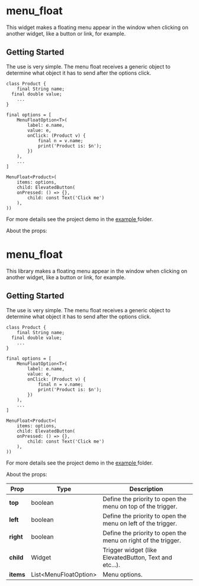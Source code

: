 # menu_float

This widget makes a floating menu appear in the window when clicking on another widget, like a button or link, for example.

## Getting Started
The use is very simple. The menu float receives a generic object to determine what object it has to send after the options click.

```
class Product {
	final String name;
  final double value;
	...
}

final options = [
	MenuFloatOption<T>(
		label: e.name,
		value: e,
		onClick: (Product v) {
			final n = v.name;
			print('Product is: $n');
		})
	),
	...
]

MenuFloat<Product>(
	items: options,
	child: ElevatedButton(
    onPressed: () => {}, 
		child: const Text('Click me')
	),
))
```

For more details see the project demo in the [example
](https://github.com/emirdeliz/menu_float/tree/master/example/menu_float_demo) folder.

About the props:

# menu_float

This library makes a floating menu appear in the window when clicking on another widget, like a button or link, for example.

## Getting Started
The use is very simple. The menu float receives a generic object to determine what object it has to send after the options click.

```
class Product {
	final String name;
  final double value;
	...
}

final options = [
	MenuFloatOption<T>(
		label: e.name,
		value: e,
		onClick: (Product v) {
			final n = v.name;
			print('Product is: $n');
		})
	),
	...
]

MenuFloat<Product>(
	items: options,
	child: ElevatedButton(
    onPressed: () => {}, 
		child: const Text('Click me')
	),
))
```

For more details see the project demo in the [example
](https://github.com/emirdeliz/menu_float/tree/master/example/menu_float_demo)folder.

About the props:

| **Prop**  | **Type** | **Description** |
|-----------|----------|---------------------------------------------------------------------|
| **top** | boolean | Define the priority to open the menu on top of the trigger. |
| **left** | boolean | Define the priority to open the menu on left of the trigger. |
| **right** | boolean | Define the priority to open the menu on right of the trigger. |
| **child** | Widget | Trigger widget (like ElevatedButton, Text and etc...). |
| **items** | List<MenuFloatOption<T>> | Menu options. |
